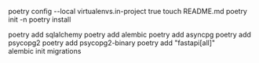 poetry config --local virtualenvs.in-project true
touch README.md
poetry init -n
poetry install

 poetry add sqlalchemy
 poetry add alembic 
poetry add asyncpg
poetry add psycopg2
poetry add psycopg2-binary
poetry add "fastapi[all]"  
 alembic init migrations

